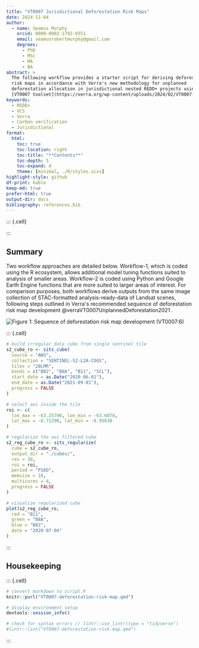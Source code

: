 ```yaml
---
title: "VT0007 Jurisdictional Deforestation Risk Maps"
date: 2024-11-04
author: 
  - name: Seamus Murphy
    orcid: 0000-0002-1792-0351 
    email: seamusrobertmurphy@gmail.com
    degrees:
      - PhD
      - MSc
      - MA
      - BA
abstract: > 
  The following workflow provides a starter script for deriving deforestation 
  risk maps in accordance with Verra's new methodology for unplanned 
  deforestation allocation in jurisdictional nested REDD+ projects using the 
  [VT0007 toolset](https://verra.org/wp-content/uploads/2024/02/VT0007-Unplanned-Deforestation-Allocation-v1.0.pdf).
keywords:
  - REDD+
  - VCS
  - Verra
  - Carbon verification
  - Jurisdictional
format: 
  html:
    toc: true
    toc-location: right
    toc-title: "**Contents**"
    toc-depth: 5
    toc-expand: 4
    theme: [minimal, ./R/styles.scss]
highlight-style: github
df-print: kable
keep-md: true
prefer-html: true
output-dir: docs
bibliography: references.bib
---
```





::: {.cell}
<style type="text/css">
div.column {
    display: inline-block;
    vertical-align: top;
    width: 50%;
}

#TOC::before {
  content: "";
  display: block;
  height:200px;
  width: 200px;
  background-size: contain;
  background-position: 50% 50%;
  padding-top: 80px !important;
  background-repeat: no-repeat;
}
</style>
:::




## Summary

Two workflow approaches are detailed below.
Workflow-1, which is coded using the R ecosystem, allows additional model tuning functions suited to analysis of smaller areas.
Workflow-2 is coded using Python and Google Earth Engine functions that are more suited to larger areas of interest.
For comparison purposes, both workflows derive outputs from the same image collection of STAC-formatted analysis-ready-data of Landsat scenes, following steps outlined in Verra's recommended sequence of deforestation risk map development @verraVT0007UnplannedDeforestation2021 .

![Figure 1: Sequence of deforestation risk map development (VT0007:6)](R/VT0007-risk-map-development-sequence.png)




::: {.cell}

```{.r .cell-code}
# build irregular data cube from single sentinel tile
s2_cube_ro <- sits_cube(
  source = "AWS",
  collection = "SENTINEL-S2-L2A-COGS",
  tiles = "20LMR",
  bands = c("B02", "B8A", "B11", "SCL"),
  start_date = as.Date("2020-06-01"),
  end_date = as.Date("2021-09-01"),
  progress = FALSE
)

# select aoi inside the tile
roi <- c(
  lon_max = -63.25790, lon_min = -63.6078,
  lat_max = -8.72290, lat_min = -8.95630
)

# regularize the aoi filtered cube
s2_reg_cube_ro <- sits_regularize(
  cube = s2_cube_ro,
  output_dir = "./cubes/",
  res = 30,
  roi = roi,
  period = "P16D",
  memsize = 16,
  multicores = 4,
  progress = FALSE
)

# visualize regularized cube
plot(s2_reg_cube_ro,
  red = "B11",
  green = "B8A",
  blue = "B02",
  date = "2020-07-04"
)
```
:::




## Housekeeping




::: {.cell}

```{.r .cell-code}
# convert markdown to script.R 
knitr::purl("VT0007-deforestation-risk-map.qmd")

# display environment setup
devtools::session_info()

# check for syntax errors // lintr::use_lintr(type = "tidyverse")
#lintr::lint("VT0007-deforestation-risk-map.qmd")
```
:::
